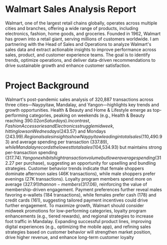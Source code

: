 # Walmart Sales Analysis Report
Walmart, one of the largest retail chains globally, operates across multiple cities and branches, offering a wide range of products, including electronics, fashion, home goods, and groceries. Founded in 1962, Walmart has grown into a retail giant, serving millions of customers worldwide. I am partnering with the Head of Sales and Operations to analyze Walmart's sales data and extract actionable insights to improve performance across sales, product, and customer experience teams. The goal is to identify trends, optimize operations, and deliver data-driven recommendations to drive sustainable growth and enhance customer satisfaction.

# Project Background
Walmart's post-pandemic sales analysis of 320,887 transactions across three cities—Naypyitaw, Mandalay, and Yangon—highlights key trends and growth opportunities. Health & Beauty and Home & Lifestyle emerge as top-performing categories, peaking on weekends (e.g., Health & Beauty reaching $390.02 on Saturdays). In contrast, Fashion Accessories and Electronics struggle midweek, hitting lows on Wednesdays ($243.57) and Mondays ($243.99).
Regional sales insights show Naypyitaw leading in total sales ($110,490.93) and average spending per transaction ($337.89), while Mandalay records the lowest total sales ($104,534.93) but maintains strong per-transaction spending ($317.74). Yangon exhibits high transaction volume but lower average spending ($312.27 per purchase), suggesting an opportunity for upselling and bundling strategies.
Customer behavior trends indicate that female shoppers dominate afternoon sales (46K transactions), while male shoppers prefer evenings (27K transactions). Loyalty program members spend more on average ($327.91) than non-members ($317.06), reinforcing the value of membership-driven engagement. Payment preferences further reveal males favoring e-wallets (184 transactions), while females prefer cash (178) and credit cards (161), suggesting tailored payment incentives could drive further engagement.
To maximize growth, Walmart should consider midweek promotions for low-performing categories, loyalty program enhancements (e.g., tiered rewards), and regional strategies to increase foot traffic in Mandalay. Expanding successful product lines, improving digital experiences (e.g., optimizing the mobile app), and refining sales strategies based on customer behavior will strengthen market position, drive higher revenue, and enhance long-term customer loyalty
